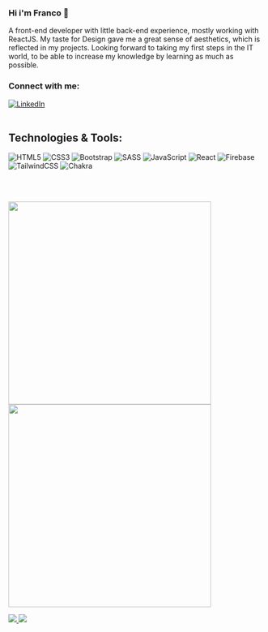 ### Hi i'm Franco 👋

<p>
A front-end developer with little back-end experience, mostly working with ReactJS. My taste for Design gave me a great sense of aesthetics, which is reflected in my projects. Looking forward to taking my first steps in the IT world, to be able to increase my knowledge by learning as much as possible.
</p>

### Connect with me:
<a href="https://www.linkedin.com/in/francociprian/"><img src="https://img.shields.io/badge/linkedin-%230077B5.svg?style=for-the-badge&logo=linkedin&logoColor=white" alt="LinkedIn"></a><br>
<br>

## Technologies & Tools:<br>

![HTML5](https://img.shields.io/badge/HTML5-E34F26?style=for-the-badge&logo=html5&logoColor=white)
![CSS3](https://img.shields.io/badge/CSS3-1572B6?style=for-the-badge&logo=css3&logoColor=white)
![Bootstrap](https://img.shields.io/badge/bootstrap-%23563D7C.svg?style=for-the-badge&logo=bootstrap&logoColor=white)
![SASS](https://img.shields.io/badge/SASS-hotpink.svg?style=for-the-badge&logo=SASS&logoColor=white)
![JavaScript](https://img.shields.io/badge/JavaScript-F7DF1E?style=for-the-badge&logo=javascript&logoColor=black)
![React](https://img.shields.io/badge/react-%2320232a.svg?style=for-the-badge&logo=react&logoColor=%2361DAFB)
![Firebase](https://img.shields.io/badge/Firebase-039BE5?style=for-the-badge&logo=Firebase&logoColor=white)
![TailwindCSS](https://img.shields.io/badge/tailwindcss-%2338B2AC.svg?style=for-the-badge&logo=tailwind-css&logoColor=white)
![Chakra](https://img.shields.io/badge/chakra-%234ED1C5.svg?style=for-the-badge&logo=chakraui&logoColor=white)


<br>
<br>
<p align="left">
  <a href="https://github.com/francociprian"><img width="400" src="https://github-readme-stats.vercel.app/api?username=francociprian&show_icons=true&theme=calm">
  <a href="[https://github.com/francociprian](https://github.com/francociprian)"><img width="400" src="https://github-readme-stats.vercel.app/api/top-langs/?username=francociprian&langs_count=10&layout=compact&theme=calm">
</p>

![](https://hit.yhype.me/github/profile?user_id=90922464)
![](https://komarev.com/ghpvc/?username=francociprian)
